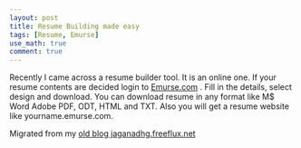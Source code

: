 ```yaml
---
layout: post
title: Resume Building made easy
tags: [Resume, Emurse]
use_math: true
comment: true
---
```

 Recently I came across a resume builder tool. It is an online one. If your resume contents are decided login to [Emurse.com](http://www.emurse.com/)  . Fill in the details, select design and download. You can download resume in any format like M$ Word Adobe PDF, ODT, HTML and TXT. Also you will get a resume website like yourname.emurse.com. 



Migrated from my [old blog jaganadhg.freeflux.net](https://web.archive.org/web/20160323193721/http://jaganadhg.freeflux.net/blog)
